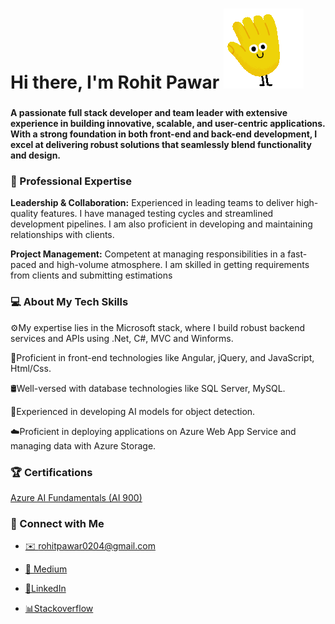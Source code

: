 
<h1> Hi there, I'm Rohit Pawar <img src="https://github.com/raw-hitt/raw-hitt/blob/main/Wave.gif" /></h1>

###

<b>
  A passionate full stack developer and team leader with extensive experience in building innovative, scalable, and user-centric applications.
With a strong foundation in both front-end and back-end development, I excel at delivering robust solutions that seamlessly blend functionality and design.
</b>


###


<h3>🌟 Professional Expertise</h3>


<b>Leadership & Collaboration:</b> Experienced in leading teams to deliver high-quality features. I have managed testing cycles and streamlined development pipelines. I am also proficient in developing and maintaining relationships with clients.

<b>Project Management:</b> Competent at managing responsibilities in a fast-paced and high-volume atmosphere. I am skilled in getting requirements from clients and submitting estimations


<h3>💻 About My Tech Skills</h3>



⚙️My expertise lies in the Microsoft stack, where I build robust backend services and APIs using .Net, C#, MVC and Winforms. 

🧩Proficient in front-end technologies like Angular, jQuery, and JavaScript, Html/Css.

🛢️Well-versed with database technologies like SQL Server, MySQL.

🤖Experienced in developing AI models for object detection.

☁️Proficient in deploying applications on Azure Web App Service and managing data with Azure Storage.


<h3>🏆 Certifications </h3>


 <a href ="https://learn.microsoft.com/en-us/users/rohitpawar-5272/credentials/f8b841142a7ae52">Azure AI Fundamentals (AI 900) </a>


 <h3>🔗 Connect with Me</h3>
 
 - <a href="mailto:rohitpawar0204@gmail.com">✉️ rohitpawar0204@gmail.com</a> 

- <a href="https://medium.com/@rp99452">📝 Medium </a>

- <a href="https://www.linkedin.com/in/rohitpawar0204/">💼LinkedIn </a>

- <a href="https://stackoverflow.com/users/6538496/raw-hitt">📊Stackoverflow</a>


